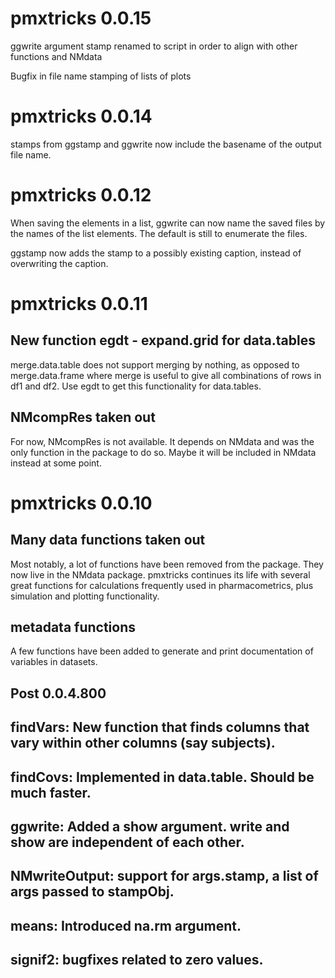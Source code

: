 # pmxtricks 0.0.15
ggwrite argument stamp renamed to script in order to align with other functions and NMdata

Bugfix in file name stamping of lists of plots

# pmxtricks 0.0.14
stamps from ggstamp and ggwrite now include the basename of the output file name. 


# pmxtricks 0.0.12
When saving the elements in a list, ggwrite can now name the saved files by the
names of the list elements. The default is still to enumerate the files.

ggstamp now adds the stamp to a possibly existing caption, instead of
overwriting the caption.
# pmxtricks 0.0.11
## New function egdt - expand.grid for data.tables
merge.data.table does not support merging by nothing, as opposed to
merge.data.frame where merge is useful to give all combinations of
rows in df1 and df2. Use egdt to get this functionality for
data.tables.
## NMcompRes taken out
For now, NMcompRes is not available. It depends on NMdata and was the only
function in the package to do so. Maybe it will be included in NMdata
instead at some point.
# pmxtricks 0.0.10
## Many data functions taken out
Most notably, a lot of functions have been removed from the
package. They now live in the NMdata package. pmxtricks continues its
life with several great functions for calculations frequently used in
pharmacometrics, plus simulation and plotting functionality.
## metadata functions
A few functions have been added to generate and print documentation of variables in datasets. 
## Post 0.0.4.800
## findVars: New function that finds columns that vary within other columns (say subjects).
## findCovs: Implemented in data.table. Should be much faster.
## ggwrite: Added a show argument. write and show are independent of each other.
## NMwriteOutput: support for args.stamp, a list of args passed to stampObj.
## means: Introduced na.rm argument. 
## signif2: bugfixes related to zero values.
